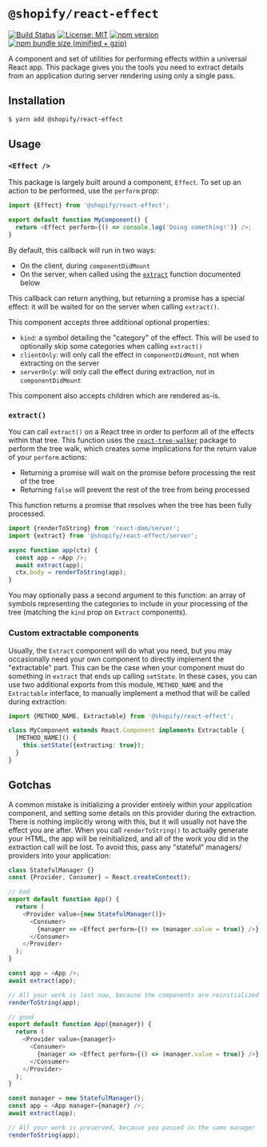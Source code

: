 # `@shopify/react-effect`

[![Build Status](https://travis-ci.org/Shopify/quilt.svg?branch=master)](https://travis-ci.org/Shopify/quilt)
[![License: MIT](https://img.shields.io/badge/License-MIT-green.svg)](LICENSE.md) [![npm version](https://badge.fury.io/js/%40shopify%2Freact-effect.svg)](https://badge.fury.io/js/%40shopify%2Freact-effect.svg) [![npm bundle size (minified + gzip)](https://img.shields.io/bundlephobia/minzip/@shopify/react-effect.svg)](https://img.shields.io/bundlephobia/minzip/@shopify/react-effect.svg)

A component and set of utilities for performing effects within a universal React app. This package gives you the tools you need to extract details from an application during server rendering using only a single pass.

## Installation

```bash
$ yarn add @shopify/react-effect
```

## Usage

### `<Effect />`

This package is largely built around a component, `Effect`. To set up an action to be performed, use the `perform` prop:

```ts
import {Effect} from '@shopify/react-effect';

export default function MyComponent() {
  return <Effect perform={() => console.log('Doing something!')} />;
}
```

By default, this callback will run in two ways:

- On the client, during `componentDidMount`
- On the server, when called using the [`extract`](#extract) function documented below

This callback can return anything, but returning a promise has a special effect: it will be waited for on the server when calling `extract()`.

This component accepts three additional optional properties:

- `kind`: a symbol detailing the "category" of the effect. This will be used to optionally skip some categories when calling `extract()`
- `clientOnly`: will only call the effect in `componentDidMount`, not when extracting on the server
- `serverOnly`: will only call the effect during extraction, not in `componentDidMount`

This component also accepts children which are rendered as-is.

### `extract()`

You can call `extract()` on a React tree in order to perform all of the effects within that tree. This function uses the [`react-tree-walker`](https://github.com/ctrlplusb/react-tree-walker) package to perform the tree walk, which creates some implications for the return value of your `perform` actions:

- Returning a promise will wait on the promise before processing the rest of the tree
- Returning `false` will prevent the rest of the tree from being processed

This function returns a promise that resolves when the tree has been fully processed.

```ts
import {renderToString} from 'react-dom/server';
import {extract} from '@shopify/react-effect/server';

async function app(ctx) {
  const app = <App />;
  await extract(app);
  ctx.body = renderToString(app);
}
```

You may optionally pass a second argument to this function: an array of symbols representing the categories to include in your processing of the tree (matching the `kind` prop on `Extract` components).

### Custom extractable components

Usually, the `Extract` component will do what you need, but you may occasionally need your own component to directly implement the "extractable" part. This can be the case when your component must do something in `extract` that ends up calling `setState`. In these cases, you can use two additional exports from this module, `METHOD_NAME` and the `Extractable` interface, to manually implement a method that will be called during extraction:

```ts
import {METHOD_NAME, Extractable} from '@shopify/react-effect';

class MyComponent extends React.Component implements Extractable {
  [METHOD_NAME]() {
    this.setState({extracting: true});
  }
}
```

## Gotchas

A common mistake is initializing a provider entirely within your application component, and setting some details on this provider during the extraction. There is nothing implicitly wrong with this, but it will usually not have the effect you are after. When you call `renderToString()` to actually generate your HTML, the app will be reinitialized, and all of the work you did in the extraction call will be lost. To avoid this, pass any "stateful" managers/ providers into your application:

```ts
class StatefulManager {}
const {Provider, Consumer} = React.createContext();

// bad
export default function App() {
  return (
    <Provider value={new StatefulManager()}>
      <Consumer>
        {manager => <Effect perform={() => (manager.value = true)} />}
      </Consumer>
    </Provider>
  );
}

const app = <App />;
await extract(app);

// All your work is lost now, because the components are reinitialized
renderToString(app);

// good
export default function App({manager}) {
  return (
    <Provider value={manager}>
      <Consumer>
        {manager => <Effect perform={() => (manager.value = true)} />}
      </Consumer>
    </Provider>
  );
}

const manager = new StatefulManager();
const app = <App manager={manager} />;
await extract(app);

// All your work is preserved, because you passed in the same manager
renderToString(app);
```
